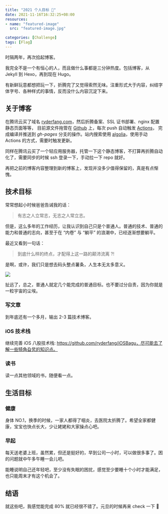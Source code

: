 ```yaml
---
title: "2021 个人目标 🎯"
date: 2021-11-16T16:32:25+08:00
resources:
- name: "featured-image"
  src: "featured-image.jpg"

categories: [Challenge]
tags: [Flag]
---
```


时隔两年，再次拾起博客。

<!--more-->

我完全不是一个有恒心的人，而且做什么事都是三分钟热度。包括博客，从 Jekyll 到 Hexo，再到现在 Hugo。

有新鲜玩意都想把玩一下，折腾完了又觉得索然无味。注重形式大于内容，纠结字体字号、各种样式的事情，反而没什么内容沉淀下来。

## 关于博客

在腾讯云买了域名 [ryderfang.com](https://ryderfang.com)，然后折腾备案、SSL 证书部署、nginx 配置静态页面等等，
目前源文件拖管在 [Github](https://github.com/ryderfang/ryderfang.github.io/) 上，每次 push 自动触发 [Actions](https://github.com/ryderfang/ryderfang.github.io/actions)，
完成编译并推送到 *gh-pages* 分支的操作。站内搜索使用 [algolia](https://www.algolia.com/)，使用手动 Actions 的方式，需要时触发更新。

同样在腾讯云买了一个轻应用服务器，托管一下这个静态博客，不打算再折腾自动化了，需要同步的时候 ssh 登录一下，手动拉一下 repo 就好。

再把之前的博客内容整理到新的博客上，发现并没多少值得保留的，真是有点惭愧。

## 技术目标

常常想起小时候爸爸告诫我的话：

> 有志之人立常志，无志之人常立志。

但是，这么多年的工作经历，让我认识到自己只是个普通人。普通的技术、普通的能力和普通的志向，甚至于在 “内卷” 与 “躺平” 的浪潮中，已经逐渐想要躺平。

最近又看到一句话：

> 到底什么样的终点，才配得上这一路的颠沛流离 ?!

是啊，或许，我们只是想去码头整点薯条，人生本无太多意义。

![](https://ryder-1252249141.cos.ap-shanghai.myqcloud.com/uPic/2021-11-16-life.jpeg)

扯远了，总之，普通人就定几个能完成的普通目标。也不要过分自责，因为你就是一粒宇宙的尘埃。

### 写文章

到年底还有一个多月，输出 2-3 篇技术博客。

### iOS 技术栈

继续完善 iOS 八股技术栈: https://github.com/ryderfang/iOSBagu，尽可能去了解一些犄角旮旯的知识点。


### 读书

读一点其他领域的书，随便看一点。

## 生活目标

### 健康

身体 NO.1，换季的时候，一家人都得了咽炎，去医院太折腾了。希望全家都健康，宝宝也快点长大，少让姥姥和大家操点心吧。

### 早起

每天送老婆上班，虽然累，但还是挺好的，早到公司一小时，可以做很多事了。困的问题就中午多午睡一会儿吧。

能睡说明自己还年轻吧，至少没有失眠的困扰，感觉至少要睡十个小时才能满足，也只能周末才有这个机会了。

## 结语

就这些吧，我感觉能完成 80% 就已经很不错了。元旦的时候再来 check 一下 🚀




